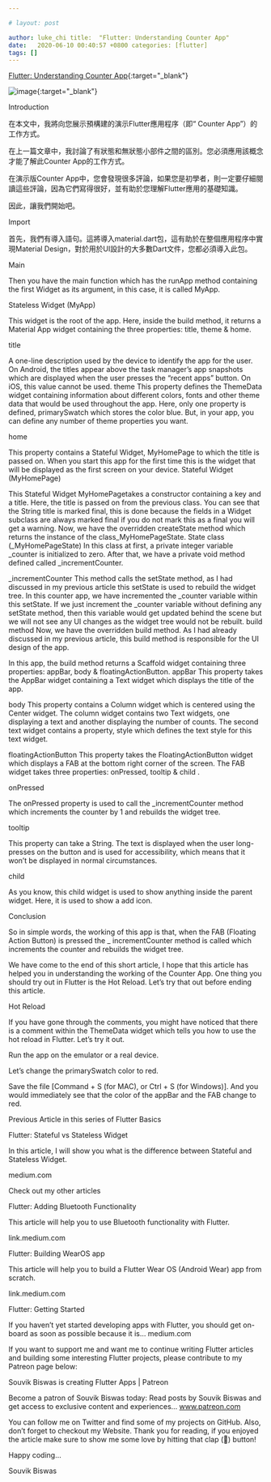 ```yaml
---

# layout: post

author: luke_chi title:  "Flutter: Understanding Counter App"
date:   2020-06-10 00:40:57 +0800 categories: [flutter]
tags: []
---
```


[Flutter: Understanding Counter App](https://medium.com/flutter-community/flutter-understanding-counter-app-ca89de564170){:target="_blank"}

![image](){:target="_blank"}

Introduction

在本文中，我將向您展示預構建的演示Flutter應用程序（即“ Counter App”）的工作方式。

在上一篇文章中，我討論了有狀態和無狀態小部件之間的區別。您必須應用該概念才能了解此Counter App的工作方式。

在演示版Counter App中，您會發現很多評論，如果您是初學者，則一定要仔細閱讀這些評論，因為它們寫得很好，並有助於您理解Flutter應用的基礎知識。

因此，讓我們開始吧。

Import

首先，我們有導入語句。這將導入material.dart包，這有助於在整個應用程序中實現Material Design，對於用於UI設計的大多數Dart文件，您都必須導入此包。

Main

Then you have the main function which has the runApp method containing the first Widget as its argument, in this case,
it is called MyApp.

Stateless Widget (MyApp)

This widget is the root of the app. Here, inside the build method, it returns a Material App widget containing the three
properties: title, theme & home.

title

A one-line description used by the device to identify the app for the user. On Android, the titles appear above the task
manager’s app snapshots which are displayed when the user presses the “recent apps” button. On iOS, this value cannot be
used. theme This property defines the ThemeData widget containing information about different colors, fonts and other
theme data that would be used throughout the app. Here, only one property is defined, primarySwatch which stores the
color blue. But, in your app, you can define any number of theme properties you want.

home

This property contains a Stateful Widget, MyHomePage to which the title is passed on. When you start this app for the
first time this is the widget that will be displayed as the first screen on your device. Stateful Widget (MyHomePage)

This Stateful Widget MyHomePagetakes a constructor containing a key and a title. Here, the title is passed on from the
previous class. You can see that the String title is marked final, this is done because the fields in a Widget subclass
are always marked final if you do not mark this as a final you will get a warning. Now, we have the overridden
createState method which returns the instance of the class_MyHomePageState. State class (_MyHomePageState)
In this class at first, a private integer variable _counter is initialized to zero. After that, we have a private void
method defined called _incrementCounter.

_incrementCounter This method calls the setState method, as I had discussed in my previous article this setState is used
to rebuild the widget tree. In this counter app, we have incremented the _counter variable within this setState. If we
just increment the _counter variable without defining any setState method, then this variable would get updated behind
the scene but we will not see any UI changes as the widget tree would not be rebuilt. build method Now, we have the
overridden build method. As I had already discussed in my previous article, this build method is responsible for the UI
design of the app.

In this app, the build method returns a Scaffold widget containing three properties: appBar, body &
floatingActionButton. appBar This property takes the AppBar widget containing a Text widget which displays the title of
the app.

body This property contains a Column widget which is centered using the Center widget. The column widget contains two
Text widgets, one displaying a text and another displaying the number of counts. The second text widget contains a
property, style which defines the text style for this text widget.

floatingActionButton This property takes the FloatingActionButton widget which displays a FAB at the bottom right corner
of the screen. The FAB widget takes three properties: onPressed, tooltip & child .

onPressed

The onPressed property is used to call the _incrementCounter method which increments the counter by 1 and rebuilds the
widget tree.

tooltip

This property can take a String. The text is displayed when the user long-presses on the button and is used for
accessibility, which means that it won’t be displayed in normal circumstances.

child

As you know, this child widget is used to show anything inside the parent widget. Here, it is used to show a add icon.

Conclusion

So in simple words, the working of this app is that, when the FAB (Floating Action Button) is pressed the _
incrementCounter method is called which increments the counter and rebuilds the widget tree.

We have come to the end of this short article, I hope that this article has helped you in understanding the working of
the Counter App. One thing you should try out in Flutter is the Hot Reload. Let’s try that out before ending this
article.

Hot Reload

If you have gone through the comments, you might have noticed that there is a comment within the ThemeData widget which
tells you how to use the hot reload in Flutter. Let’s try it out.

Run the app on the emulator or a real device.

Let’s change the primarySwatch color to red.

Save the file [Command + S (for MAC), or Ctrl + S (for Windows)]. And you would immediately see that the color of the
appBar and the FAB change to red.

Previous Article in this series of Flutter Basics

Flutter: Stateful vs Stateless Widget

In this article, I will show you what is the difference between Stateful and Stateless Widget.

medium.com

Check out my other articles

Flutter: Adding Bluetooth Functionality

This article will help you to use Bluetooth functionality with Flutter.

link.medium.com

Flutter: Building WearOS app

This article will help you to build a Flutter Wear OS (Android Wear) app from scratch.

link.medium.com

Flutter: Getting Started

If you haven’t yet started developing apps with Flutter, you should get on-board as soon as possible because it is…
medium.com

If you want to support me and want me to continue writing Flutter articles and building some interesting Flutter
projects, please contribute to my Patreon page below:

Souvik Biswas is creating Flutter Apps | Patreon

Become a patron of Souvik Biswas today: Read posts by Souvik Biswas and get access to exclusive content and experiences…
www.patreon.com

You can follow me on Twitter and find some of my projects on GitHub. Also, don’t forget to checkout my Website. Thank
you for reading, if you enjoyed the article make sure to show me some love by hitting that clap (👏) button!

Happy coding…

Souvik Biswas

